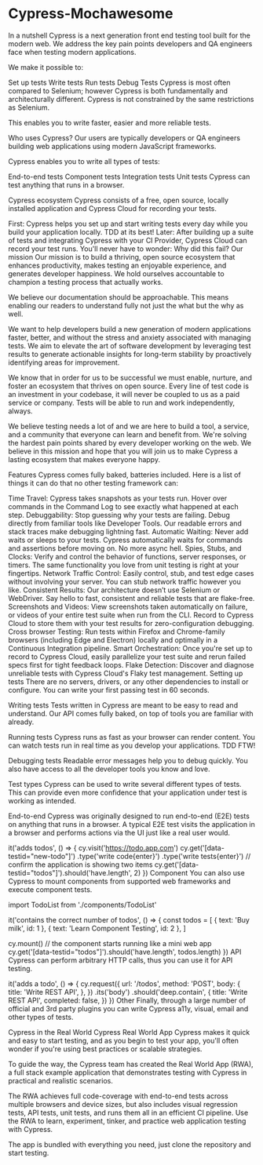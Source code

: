 # Cypress-Mochawesome
In a nutshell
Cypress is a next generation front end testing tool built for the modern web. We address the key pain points developers and QA engineers face when testing modern applications.

We make it possible to:

Set up tests
Write tests
Run tests
Debug Tests
Cypress is most often compared to Selenium; however Cypress is both fundamentally and architecturally different. Cypress is not constrained by the same restrictions as Selenium.

This enables you to write faster, easier and more reliable tests.

Who uses Cypress?
Our users are typically developers or QA engineers building web applications using modern JavaScript frameworks.

Cypress enables you to write all types of tests:

End-to-end tests
Component tests
Integration tests
Unit tests
Cypress can test anything that runs in a browser.

Cypress ecosystem
Cypress consists of a free, open source, locally installed application and Cypress Cloud for recording your tests.

First: Cypress helps you set up and start writing tests every day while you build your application locally. TDD at its best!
Later: After building up a suite of tests and integrating Cypress with your CI Provider, Cypress Cloud can record your test runs. You'll never have to wonder: Why did this fail?
Our mission
Our mission is to build a thriving, open source ecosystem that enhances productivity, makes testing an enjoyable experience, and generates developer happiness. We hold ourselves accountable to champion a testing process that actually works.

We believe our documentation should be approachable. This means enabling our readers to understand fully not just the what but the why as well.

We want to help developers build a new generation of modern applications faster, better, and without the stress and anxiety associated with managing tests. We aim to elevate the art of software development by leveraging test results to generate actionable insights for long-term stability by proactively identifying areas for improvement.

We know that in order for us to be successful we must enable, nurture, and foster an ecosystem that thrives on open source. Every line of test code is an investment in your codebase, it will never be coupled to us as a paid service or company. Tests will be able to run and work independently, always.

We believe testing needs a lot of  and we are here to build a tool, a service, and a community that everyone can learn and benefit from. We're solving the hardest pain points shared by every developer working on the web. We believe in this mission and hope that you will join us to make Cypress a lasting ecosystem that makes everyone happy.

Features
Cypress comes fully baked, batteries included. Here is a list of things it can do that no other testing framework can:

Time Travel: Cypress takes snapshots as your tests run. Hover over commands in the Command Log to see exactly what happened at each step.
Debuggability: Stop guessing why your tests are failing. Debug directly from familiar tools like Developer Tools. Our readable errors and stack traces make debugging lightning fast.
Automatic Waiting: Never add waits or sleeps to your tests. Cypress automatically waits for commands and assertions before moving on. No more async hell.
Spies, Stubs, and Clocks: Verify and control the behavior of functions, server responses, or timers. The same functionality you love from unit testing is right at your fingertips.
Network Traffic Control: Easily control, stub, and test edge cases without involving your server. You can stub network traffic however you like.
Consistent Results: Our architecture doesn’t use Selenium or WebDriver. Say hello to fast, consistent and reliable tests that are flake-free.
Screenshots and Videos: View screenshots taken automatically on failure, or videos of your entire test suite when run from the CLI. Record to Cypress Cloud to store them with your test results for zero-configuration debugging.
Cross browser Testing: Run tests within Firefox and Chrome-family browsers (including Edge and Electron) locally and optimally in a Continuous Integration pipeline.
Smart Orchestration: Once you're set up to record to Cypress Cloud, easily parallelize your test suite and rerun failed specs first for tight feedback loops.
Flake Detection: Discover and diagnose unreliable tests with Cypress Cloud's Flaky test management.
 Setting up tests
There are no servers, drivers, or any other dependencies to install or configure. You can write your first passing test in 60 seconds.

 Writing tests
Tests written in Cypress are meant to be easy to read and understand. Our API comes fully baked, on top of tools you are familiar with already.

 Running tests
Cypress runs as fast as your browser can render content. You can watch tests run in real time as you develop your applications. TDD FTW!

 Debugging tests
Readable error messages help you to debug quickly. You also have access to all the developer tools you know and love.

Test types
Cypress can be used to write several different types of tests. This can provide even more confidence that your application under test is working as intended.

End-to-end
Cypress was originally designed to run end-to-end (E2E) tests on anything that runs in a browser. A typical E2E test visits the application in a browser and performs actions via the UI just like a real user would.

it('adds todos', () => {
  cy.visit('https://todo.app.com')
  cy.get('[data-testid="new-todo"]')
    .type('write code{enter}')
    .type('write tests{enter}')
  // confirm the application is showing two items
  cy.get('[data-testid="todos"]').should('have.length', 2)
})
Component
You can also use Cypress to mount components from supported web frameworks and execute component tests.

import TodoList from './components/TodoList'

it('contains the correct number of todos', () => {
  const todos = [
    { text: 'Buy milk', id: 1 },
    { text: 'Learn Component Testing', id: 2 },
  ]

  cy.mount(<TodoList todos={todos} />)
  // the component starts running like a mini web app
  cy.get('[data-testid="todos"]').should('have.length', todos.length)
})
API
Cypress can perform arbitrary HTTP calls, thus you can use it for API testing.

it('adds a todo', () => {
  cy.request({
    url: '/todos',
    method: 'POST',
    body: {
      title: 'Write REST API',
    },
  })
    .its('body')
    .should('deep.contain', {
      title: 'Write REST API',
      completed: false,
    })
})
Other
Finally, through a large number of official and 3rd party plugins you can write Cypress a11y, visual, email and other types of tests.

Cypress in the Real World
Cypress Real World App
Cypress makes it quick and easy to start testing, and as you begin to test your app, you'll often wonder if you're using best practices or scalable strategies.

To guide the way, the Cypress team has created the  Real World App (RWA), a full stack example application that demonstrates testing with Cypress in practical and realistic scenarios.

The RWA achieves full code-coverage with end-to-end tests across multiple browsers and device sizes, but also includes visual regression tests, API tests, unit tests, and runs them all in an efficient CI pipeline. Use the RWA to learn, experiment, tinker, and practice web application testing with Cypress.

The app is bundled with everything you need, just clone the repository and start testing.
